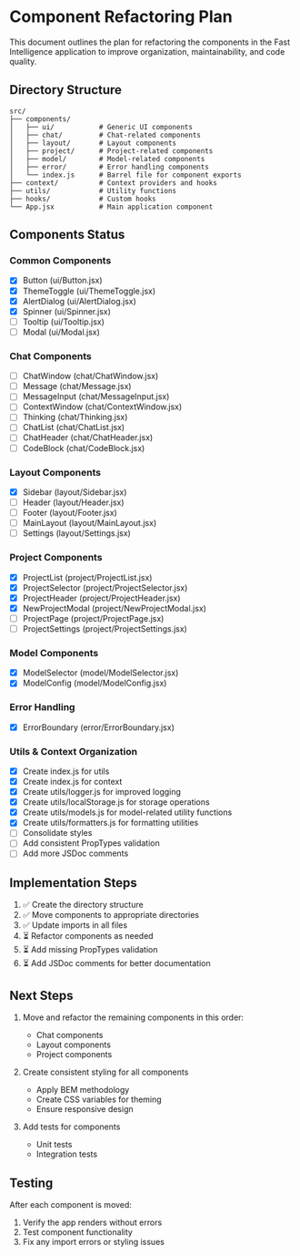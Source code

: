 # Component Refactoring Plan

This document outlines the plan for refactoring the components in the Fast Intelligence application to improve organization, maintainability, and code quality.

## Directory Structure

```
src/
├── components/
│   ├── ui/           # Generic UI components 
│   ├── chat/         # Chat-related components
│   ├── layout/       # Layout components
│   ├── project/      # Project-related components
│   ├── model/        # Model-related components
│   ├── error/        # Error handling components
│   └── index.js      # Barrel file for component exports
├── context/          # Context providers and hooks
├── utils/            # Utility functions
├── hooks/            # Custom hooks
└── App.jsx           # Main application component
```

## Components Status

### Common Components
- [x] Button (ui/Button.jsx)
- [x] ThemeToggle (ui/ThemeToggle.jsx)
- [x] AlertDialog (ui/AlertDialog.jsx)
- [x] Spinner (ui/Spinner.jsx)
- [ ] Tooltip (ui/Tooltip.jsx)
- [ ] Modal (ui/Modal.jsx)

### Chat Components
- [ ] ChatWindow (chat/ChatWindow.jsx)
- [ ] Message (chat/Message.jsx)
- [ ] MessageInput (chat/MessageInput.jsx)
- [ ] ContextWindow (chat/ContextWindow.jsx)
- [ ] Thinking (chat/Thinking.jsx)
- [ ] ChatList (chat/ChatList.jsx)
- [ ] ChatHeader (chat/ChatHeader.jsx)
- [ ] CodeBlock (chat/CodeBlock.jsx)

### Layout Components
- [x] Sidebar (layout/Sidebar.jsx)
- [ ] Header (layout/Header.jsx)
- [ ] Footer (layout/Footer.jsx)
- [ ] MainLayout (layout/MainLayout.jsx)
- [ ] Settings (layout/Settings.jsx)

### Project Components
- [x] ProjectList (project/ProjectList.jsx)
- [x] ProjectSelector (project/ProjectSelector.jsx)
- [x] ProjectHeader (project/ProjectHeader.jsx)
- [x] NewProjectModal (project/NewProjectModal.jsx)
- [ ] ProjectPage (project/ProjectPage.jsx)
- [ ] ProjectSettings (project/ProjectSettings.jsx)

### Model Components
- [x] ModelSelector (model/ModelSelector.jsx)
- [x] ModelConfig (model/ModelConfig.jsx)

### Error Handling
- [x] ErrorBoundary (error/ErrorBoundary.jsx)

### Utils & Context Organization
- [x] Create index.js for utils
- [x] Create index.js for context
- [x] Create utils/logger.js for improved logging
- [x] Create utils/localStorage.js for storage operations
- [x] Create utils/models.js for model-related utility functions
- [x] Create utils/formatters.js for formatting utilities
- [ ] Consolidate styles
- [ ] Add consistent PropTypes validation
- [ ] Add more JSDoc comments

## Implementation Steps

1. ✅ Create the directory structure
2. ✅ Move components to appropriate directories
3. ✅ Update imports in all files
4. ⏳ Refactor components as needed
5. ⏳ Add missing PropTypes validation
6. ⏳ Add JSDoc comments for better documentation

## Next Steps

1. Move and refactor the remaining components in this order:
   - Chat components
   - Layout components
   - Project components

2. Create consistent styling for all components
   - Apply BEM methodology
   - Create CSS variables for theming
   - Ensure responsive design

3. Add tests for components
   - Unit tests
   - Integration tests

## Testing

After each component is moved:
1. Verify the app renders without errors
2. Test component functionality
3. Fix any import errors or styling issues